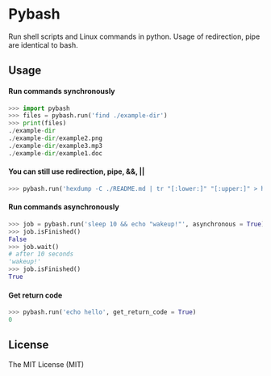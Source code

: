 # Pybash
Run shell scripts and Linux commands in python. Usage of redirection, pipe are identical to bash.

## Usage
#### Run commands synchronously
```python
>>> import pybash
>>> files = pybash.run('find ./example-dir')
>>> print(files)
./example-dir
./example-dir/example2.png
./example-dir/example3.mp3
./example-dir/example1.doc
```
#### You can still use redirection, pipe, &&, ||
```python
>>> pybash.run('hexdump -C ./README.md | tr "[:lower:]" "[:upper:]" > hex.out')
```
#### Run commands asynchronously
```python
>>> job = pybash.run('sleep 10 && echo "wakeup!"', asynchronous = True)
>>> job.isFinished()
False
>>> job.wait()
# after 10 seconds
'wakeup!'
>>> job.isFinished()
True
```
#### Get return code
```python
>>> pybash.run('echo hello', get_return_code = True)
0
```

## License

The MIT License (MIT)
